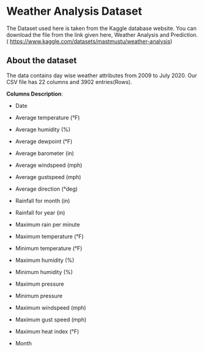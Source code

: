 # Weather Analysis Dataset

The Dataset used here is taken from the Kaggle database website. You can download the file from the link given here, Weather Analysis and Prediction.( https://www.kaggle.com/datasets/mastmustu/weather-analysis)

## About the dataset

The data contains day wise weather attributes from 2009 to July 2020. Our CSV file has 22 columns and 3902 entries(Rows).

**Columns Description**:

- Date
- Average temperature (°F)
- Average humidity (%)
- Average dewpoint (°F)

- Average barometer (in)

- Average windspeed (mph)

- Average gustspeed (mph)

- Average direction (°deg)

- Rainfall for month (in)

- Rainfall for year (in)

- Maximum rain per minute

- Maximum temperature (°F)

- Minimum temperature (°F)

- Maximum humidity (%)

- Minimum humidity (%)

- Maximum pressure

- Minimum pressure

- Maximum windspeed (mph)

- Maximum gust speed (mph)

- Maximum heat index (°F)

- Month

